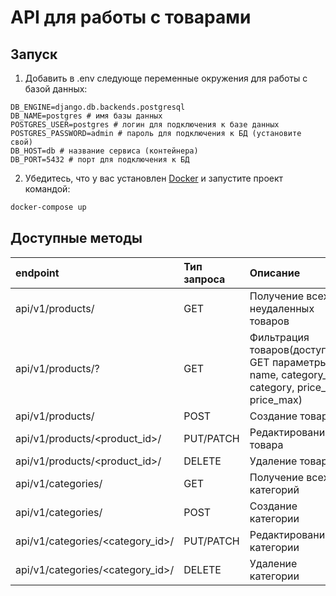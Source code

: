 # API для работы с товарами

## Запуск 
1. Добавить в .env следующе переменные окружения для работы с базой данных:
```
DB_ENGINE=django.db.backends.postgresql
DB_NAME=postgres # имя базы данных
POSTGRES_USER=postgres # логин для подключения к базе данных
POSTGRES_PASSWORD=admin # пароль для подключения к БД (установите свой)
DB_HOST=db # название сервиса (контейнера)
DB_PORT=5432 # порт для подключения к БД
```

2. Убедитесь, что у вас
   установлен [Docker](https://www.docker.com/products/docker-desktop)
   и запустите проект командой:

```bash
docker-compose up 
```
## Доступные методы

| endpoint | Тип запроса | Описание |
| :--- | :--- | :--- | 
| api/v1/products/ | GET | Получение всех неудаленных товаров |
| api/v1/products/? | GET | Фильтрация товаров(доступные GET параметры: name, category_id, category, price_min, price_max)|
| api/v1/products/ | POST | Создание товара |
| api/v1/products/<product_id>/ | PUT/PATCH | Редактирование товара |
| api/v1/products/<product_id>/ | DELETE | Удаление товара |
| api/v1/categories/ | GET | Получение всех категорий |
| api/v1/categories/ | POST | Создание категории |
| api/v1/categories/<сategory_id>/ | PUT/PATCH | Редактирование категории |
| api/v1/categories/<сategory_id>/ | DELETE | Удаление категории |